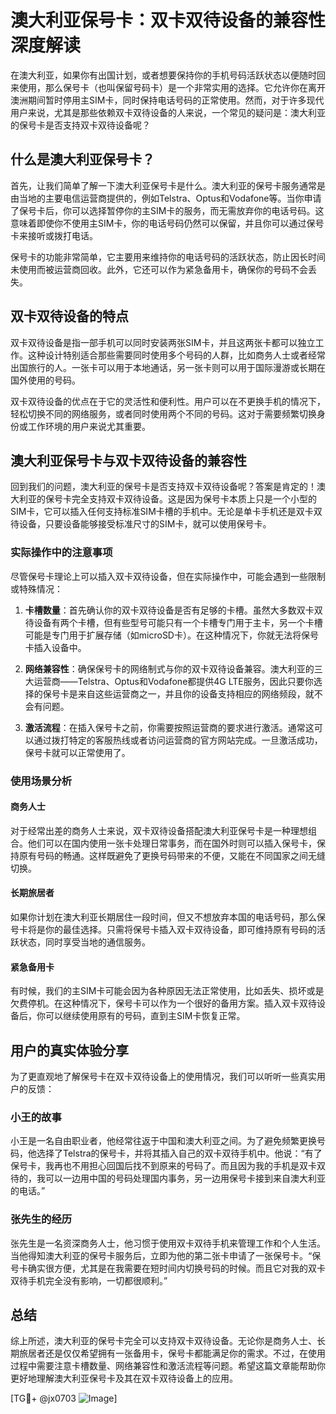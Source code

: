 # 澳大利亚保号卡：双卡双待设备的兼容性深度解读

在澳大利亚，如果你有出国计划，或者想要保持你的手机号码活跃状态以便随时回来使用，那么保号卡（也叫保留号码卡）是一个非常实用的选择。它允许你在离开澳洲期间暂时停用主SIM卡，同时保持电话号码的正常使用。然而，对于许多现代用户来说，尤其是那些依赖双卡双待设备的人来说，一个常见的疑问是：澳大利亚的保号卡是否支持双卡双待设备呢？

## 什么是澳大利亚保号卡？

首先，让我们简单了解一下澳大利亚保号卡是什么。澳大利亚的保号卡服务通常是由当地的主要电信运营商提供的，例如Telstra、Optus和Vodafone等。当你申请了保号卡后，你可以选择暂停你的主SIM卡的服务，而无需放弃你的电话号码。这意味着即使你不使用主SIM卡，你的电话号码仍然可以保留，并且你可以通过保号卡来接听或拨打电话。

保号卡的功能非常简单，它主要用来维持你的电话号码的活跃状态，防止因长时间未使用而被运营商回收。此外，它还可以作为紧急备用卡，确保你的号码不会丢失。

## 双卡双待设备的特点

双卡双待设备是指一部手机可以同时安装两张SIM卡，并且这两张卡都可以独立工作。这种设计特别适合那些需要同时使用多个号码的人群，比如商务人士或者经常出国旅行的人。一张卡可以用于本地通话，另一张卡则可以用于国际漫游或长期在国外使用的号码。

双卡双待设备的优点在于它的灵活性和便利性。用户可以在不更换手机的情况下，轻松切换不同的网络服务，或者同时使用两个不同的号码。这对于需要频繁切换身份或工作环境的用户来说尤其重要。

## 澳大利亚保号卡与双卡双待设备的兼容性

回到我们的问题，澳大利亚的保号卡是否支持双卡双待设备呢？答案是肯定的！澳大利亚的保号卡完全支持双卡双待设备。这是因为保号卡本质上只是一个小型的SIM卡，它可以插入任何支持标准SIM卡槽的手机中。无论是单卡手机还是双卡双待设备，只要设备能够接受标准尺寸的SIM卡，就可以使用保号卡。

### 实际操作中的注意事项

尽管保号卡理论上可以插入双卡双待设备，但在实际操作中，可能会遇到一些限制或特殊情况：

1. **卡槽数量**：首先确认你的双卡双待设备是否有足够的卡槽。虽然大多数双卡双待设备有两个卡槽，但有些型号可能只有一个卡槽专门用于主卡，另一个卡槽可能是专门用于扩展存储（如microSD卡）。在这种情况下，你就无法将保号卡插入设备中。

2. **网络兼容性**：确保保号卡的网络制式与你的双卡双待设备兼容。澳大利亚的三大运营商——Telstra、Optus和Vodafone都提供4G LTE服务，因此只要你选择的保号卡是来自这些运营商之一，并且你的设备支持相应的网络频段，就不会有问题。

3. **激活流程**：在插入保号卡之前，你需要按照运营商的要求进行激活。通常这可以通过拨打特定的客服热线或者访问运营商的官方网站完成。一旦激活成功，保号卡就可以正常使用了。

### 使用场景分析

#### 商务人士
对于经常出差的商务人士来说，双卡双待设备搭配澳大利亚保号卡是一种理想组合。他们可以在国内使用一张卡处理日常事务，而在国外时则可以插入保号卡，保持原有号码的畅通。这样既避免了更换号码带来的不便，又能在不同国家之间无缝切换。

#### 长期旅居者
如果你计划在澳大利亚长期居住一段时间，但又不想放弃本国的电话号码，那么保号卡将是你的最佳选择。只需将保号卡插入双卡双待设备，即可维持原有号码的活跃状态，同时享受当地的通信服务。

#### 紧急备用卡
有时候，我们的主SIM卡可能会因为各种原因无法正常使用，比如丢失、损坏或是欠费停机。在这种情况下，保号卡可以作为一个很好的备用方案。插入双卡双待设备后，你可以继续使用原有的号码，直到主SIM卡恢复正常。

## 用户的真实体验分享

为了更直观地了解保号卡在双卡双待设备上的使用情况，我们可以听听一些真实用户的反馈：

### 小王的故事
小王是一名自由职业者，他经常往返于中国和澳大利亚之间。为了避免频繁更换号码，他选择了Telstra的保号卡，并将其插入自己的双卡双待手机中。他说：“有了保号卡，我再也不用担心回国后找不到原来的号码了。而且因为我的手机是双卡双待的，我可以一边用中国的号码处理国内事务，另一边用保号卡接到来自澳大利亚的电话。”

### 张先生的经历
张先生是一名资深商务人士，他习惯于使用双卡双待手机来管理工作和个人生活。当他得知澳大利亚的保号卡服务后，立即为他的第二张卡申请了一张保号卡。“保号卡确实很方便，尤其是在我需要在短时间内切换号码的时候。而且它对我的双卡双待手机完全没有影响，一切都很顺利。”

## 总结

综上所述，澳大利亚的保号卡完全可以支持双卡双待设备。无论你是商务人士、长期旅居者还是仅仅希望拥有一张备用卡，保号卡都能满足你的需求。不过，在使用过程中需要注意卡槽数量、网络兼容性和激活流程等问题。希望这篇文章能帮助你更好地理解澳大利亚保号卡及其在双卡双待设备上的应用。

[TG💪+ @jx0703 ![Image](https://github.com/user-attachments/assets/dbca1d08-cadb-493c-b0ec-ad6f7a83f270)]